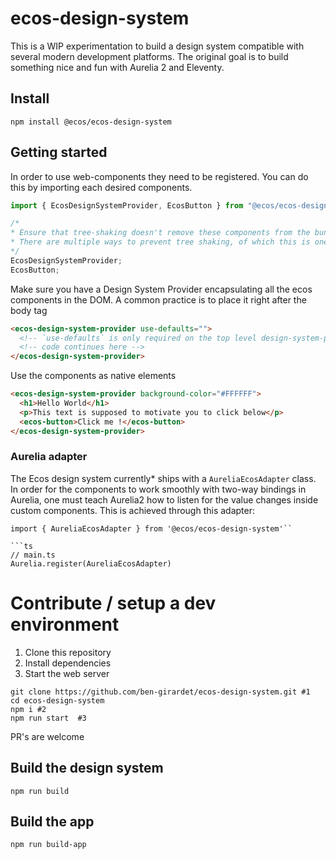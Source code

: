 # ecos-design-system

This is a WIP experimentation to build a design system compatible with several modern development platforms. The original goal is to build something nice and fun with Aurelia 2 and Eleventy.

## Install

```shell
npm install @ecos/ecos-design-system
```

## Getting started

In order to use web-components they need to be registered. You can do this by importing each desired components. 

```ts
import { EcosDesignSystemProvider, EcosButton } from "@ecos/ecos-design-system";

/*
* Ensure that tree-shaking doesn't remove these components from the bundle.
* There are multiple ways to prevent tree shaking, of which this is one.
*/
EcosDesignSystemProvider;
EcosButton;
````

Make sure you have a Design System Provider encapsulating all the ecos components in the DOM. A common practice is to place it right after the body tag

```html
<ecos-design-system-provider use-defaults="">
  <!-- `use-defaults` is only required on the top level design-system-provider -->
  <!-- code continues here -->
</ecos-design-system-provider>
```

Use the components as native elements

```html
<ecos-design-system-provider background-color="#FFFFFF">
  <h1>Hello World</h1>
  <p>This text is supposed to motivate you to click below</p>
  <ecos-button>Click me !</ecos-button>
</ecos-design-system-provider>
```

### Aurelia adapter

The Ecos design system currently* ships with a `AureliaEcosAdapter` class. In order for the components to work smoothly with two-way bindings in Aurelia, one must teach Aurelia2 how to listen for the value changes inside custom components. This is achieved through this adapter:

```
import { AureliaEcosAdapter } from '@ecos/ecos-design-system'``

```ts
// main.ts
Aurelia.register(AureliaEcosAdapter)
````

# Contribute / setup a dev environment

1. Clone this repository  
2. Install dependencies
3. Start the web server

```shell
git clone https://github.com/ben-girardet/ecos-design-system.git #1
cd ecos-design-system
npm i #2
npm run start  #3
```

PR's are welcome

## Build the design system

```shell
npm run build
```

## Build the app 

```shell
npm run build-app
```